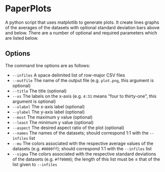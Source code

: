 # PaperPlots #

A python script that uses matplotlib to generate plots.
It create lines graphs of the averages of the datasets with optional standard deviation bars above and below.
There are a number of optional and required parameters which are listed below.

## Options ##

The command line options are as follows:

   - `--infiles` A space delimited list of row-major CSV files
   - `--outfile` The name of the output file (e.g. `plot.png`, this argument is optional)
   - `--title` The title (optional)
   - `--xs` The labels on the x-axis (e.g. `4:31` means "four to thirty-one", this argument is optional)
   - `--xlabel` The x-axis label (optional)
   - `--ylabel` The y-axis label (optional)
   - `--most` The maximum y value (optional)
   - `--least` The minimum y value (optional)
   - `--aspect` The desired aspect ratio of the plot (optional)
   - `--names` The names of the datasets; should correspond 1:1 with the `--infiles` list
   - `--mu` The colors associated with the respective average values of the datasets (e.g. `#0000ff`); should correspond 1:1 with the `--infiles` list
   - `--sigma` The colors associated with the respective standard deviations of the datasets (e.g. `#ff0000`); the length of this list must be ≤ that of the list given to `--infiles`
   
